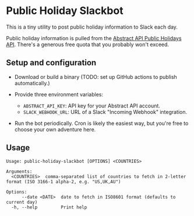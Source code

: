 # Public Holiday Slackbot

This is a tiny utility to post public holiday information to Slack each day.

Public holiday information is pulled from the [Abstract API Public Holidays API](https://www.abstractapi.com/api/holidays-api). There's a generous free quota that you probably won't exceed.

## Setup and configuration

- Download or build a binary (TODO: set up GitHub actions to publish automatically.)

- Provide three environment variables:
    - `ABSTRACT_API_KEY`: API key for your Abstract API account.
    - `SLACK_WEBHOOK_URL`: URL of a Slack "Incoming Webhook" integration.

- Run the bot periodically. Cron is likely the easiest way, but you're free to choose your own adventure here.

## Usage

```
Usage: public-holiday-slackbot [OPTIONS] <COUNTRIES>

Arguments:
  <COUNTRIES>  comma-separated list of countries to fetch in 2-letter format (ISO 3166-1 alpha-2, e.g. "US,UK,AU")

Options:
      --date <DATE>  date to fetch in ISO8601 format (defaults to current day)
  -h, --help         Print help
```
